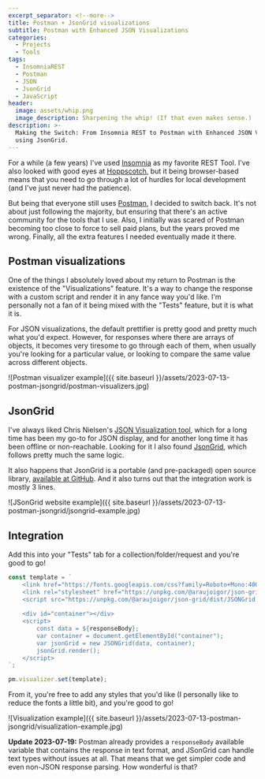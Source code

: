 ```yaml
---
excerpt_separator: <!--more-->
title: Postman + JsonGrid visualizations
subtitle: Postman with Enhanced JSON Visualizations
categories:
  - Projects
  - Tools
tags:
  - InsomniaREST
  - Postman
  - JSON
  - JsonGrid
  - JavaScript
header:
  image: assets/whip.png
  image_description: Sharpening the whip! (If that even makes sense.)
description: >-
  Making the Switch: From Insomnia REST to Postman with Enhanced JSON Visualization
  using JsonGrid.
---
```


For a while (a few years) I've used [Insomnia](https://insomnia.rest/) as my favorite REST Tool. I've also looked with good eyes at [Hoppscotch](https://hoppscotch.io/), but it being browser-based means that you need to go through a lot of hurdles for local development (and I've just never had the patience).

But being that everyone still uses [Postman](https://www.postman.com/), I decided to switch back. It's not about just following the majority, but ensuring that there's an active community for the tools that I use. Also, I initially was scared of Postman becoming too close to force to sell paid plans, but the years proved me wrong. Finally, all the extra features I needed eventually made it there.

<!--more-->

## Postman visualizations

One of the things I absolutely loved about my return to Postman is the existence of the "Visualizations" feature. It's a way to change the response with a custom script and render it in any fance way you'd like. I'm personally not a fan of it being mixed with the "Tests" feature, but it is what it is.

For JSON visualizations, the default prettifier is pretty good and pretty much what you'd expect. However, for responses where there are arrays of objects, it becomes very tiresome to go through each of them, when usually you're looking for a particular value, or looking to compare the same value across different objects.

![Postman visualizer example]({{ site.baseurl }}/assets/2023-07-13-postman-jsongrid/postman-visualizers.jpg)

## JsonGrid

I've always liked Chris Nielsen's [JSON Visualization tool](https://altearius.github.io/tools/json/index.html), which for a long time has been my go-to for JSON display, and for another long time it has been offline or non-reachable. Looking for it I also found [JsonGrid](https://jsongrid.com/), which follows pretty much the same logic.

It also happens that JsonGrid is a portable (and pre-packaged) open source library, [available at GitHub](https://github.com/araujoigor/json-grid). And it also turns out that the integration work is mostly 3 lines.

![JSonGrid website example]({{ site.baseurl }}/assets/2023-07-13-postman-jsongrid/jsongrid-example.jpg)

## Integration

Add this into your "Tests" tab for a collection/folder/request and you're good to go!

```javascript
const template = `
    <link href="https://fonts.googleapis.com/css?family=Roboto+Mono:400,500,700&display=swap" rel="stylesheet">
    <link rel="stylesheet" href="https://unpkg.com/@araujoigor/json-grid/dist/json-grid.css">
    <script src="https://unpkg.com/@araujoigor/json-grid/dist/JSONGrid.min.js"></script>
    
    <div id="container"></div>
    <script>
        const data = ${responseBody};
        var container = document.getElementById("container");
        var jsonGrid = new JSONGrid(data, container);
        jsonGrid.render();
    </script>
`;

pm.visualizer.set(template);
```

From it, you're free to add any styles that you'd like (I personally like to reduce the fonts a little bit), and you're good to go!

![Visualization example]({{ site.baseurl }}/assets/2023-07-13-postman-jsongrid/visualization-example.jpg)

**Update 2023-07-19:** Postman already provides a `responseBody` available variable that contains the response in text format, and JSonGrid can handle text types without issues at all. That means that we get simpler code and even non-JSON response parsing. How wonderful is that?
